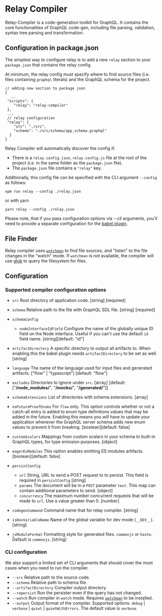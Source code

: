 # Relay Compiler

Relay-Compiler is a code-generation toolkit for GraphQL. It contains the core
functionalities of GraphQL code-gen, including file parsing, validation, syntax
tree parsing and transformation.

## Configuration in package.json

The simplest way to configure relay is to add a new `relay` section to your
`package.json` that contains the relay config.

At minimum, the relay config must specify where to find source files (i.e. files
containing `graphql` literals) and the GraphQL schema for the project.

```
// adding new section to package json
{
  ...
 "scripts": {
    "relay": "relay-compiler"
 },
 ...
 // relay configuration
 "relay": {
    "src": "./src",
    "schema": "./src/schema/app_schema.graphql"
  }
}
```
Relay Compiler will automatically discover the config if:

- There is a `relay.config.json`, `relay.config.js` file at the root of the
project (i.e. in the same folder as the `package.json` file).
- The `package.json` file contains a `"relay"` key.

Additionally, this config file can be specified with the CLI argument `--config`
as follows:

```shell
npm run relay --config ./relay.json
```

or with yarn

```shell
yarn relay --config ./relay.json
```

Please note, that if you pass configuration options via --cli arguments, you'll
need to provide a separate configuration for the [babel plugin](https://www.npmjs.com/package/babel-plugin-relay).

## File Finder
Relay compiler uses [`watchman`](https://facebook.github.io/watchman/) to find
file sources, and "listen" to the file  changes in the "watch" mode.
If `watchman` is not available, the compiler will
use [glob](https://docs.rs/glob/latest/glob/) to query the filesystem for files.

## Configuration

### Supported compiler configuration options

- `src`                     Root directory of application code.  [string] [required]
- `schema`                  Relative path to the file with GraphQL SDL file.
                                                                 [string] [required]
- `schemaConfig`
  - `nodeInterfaceIdField`  Configure the name of the globally unique ID 
                            field on the Node interface. Useful if you can't use the default `id` field name.
                                                             [string][default: "id"]
- `artifactDirectory`       A specific directory to output all artifacts to. When
                            enabling this the babel plugin needs `artifactDirectory`
                            to be set as well.                              [string]
- `language`                The name of the language used for input files and
                            generated artifacts.
                                           ["flow" | "typescript"] [default: "flow"]
- `excludes`                Directories to ignore under `src`.     [array] [default:
                   ["**/node_modules/**", "**/__mocks__/**", "**/__generated__/**"]]
- `schemaExtensions`        List of directories with schema extensions.      [array]
- `noFutureProofEnums`      For `flow` only. This option controls whether or not
                            a catch-all entry is added to enum type definitions
                            values that may be added in the future. Enabling this
                            means you will have to update your application whenever
                            the GraphQL server schema adds new enum values to
                            prevent it from breaking.      [boolean][default: false]
- `customScalars`           Mappings from custom scalars in your schema to built-in
                            GraphQL types, for type emission purposes.      [object]
- `eagerEsModules`          This option enables emitting ES modules artifacts.
                                                           [boolean][default: false]
- `persistConfig`
  - `url`                   String, URL to send a POST request to to persist. This
                            field is required in `persistConfig`
                                                                            [string]
  - `params`                The document will be in a `POST` parameter `text`.
                            This map can contain additional parameters to send.
                                                                            [object]
  - `concurrency`           The maximum number concurrent requests that will
                            be made to `url`. Use a value greater than 0.
                                                                            [number]
- `codegenCommand`          Command name that for relay compiler.           [string]

- `isDevVariableName`       Name of the global variable for dev mode (`__DEV__`).
                                                                            [string]
- `jsModuleFormat`          Formatting style for generated files. `commonjs`
                            or `haste`. Default is `commonjs`.
                                                                            [string]


### CLI configuration

We also support a limited set of CLI arguments that should cover the most cases
when you need to run the compiler.

- `--src`               Relative path to the source code.
- `--schema`            Relative path to schema file.
- `--artifactDirectory` Compiler output directory.
- `--repersist`         Run the persister even if the query has not changed.
- `--watch`             Run compiler in `watch` mode.
                        Requires
                        [`watchman`](https://facebook.github.io/watchman/) to be installed.
- `--output`            Output format of the compiler. Supported options:
                        `debug` | `verbose` | `quiet` | `quietWithErrors`.
                        The default value is `verbose`.
